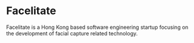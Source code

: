 # Facelitate
Facelitate is a Hong Kong based software engineering startup focusing on the development of facial capture related technology. 
